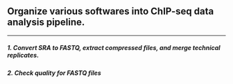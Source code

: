 ## Organize various softwares into ChIP-seq data analysis pipeline.
                                 
-----------------------                          
                       
##### 1. Convert SRA to FASTQ, extract compressed files, and merge technical replicates.


##### 2. Check quality for FASTQ files

